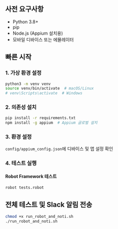 ## 사전 요구사항
- Python 3.8+
- pip
- Node.js (Appium 설치용)
- 모바일 디바이스 또는 에뮬레이터

## 빠른 시작

### 1. 가상 환경 설정
```bash
python3 -m venv venv
source venv/bin/activate  # macOS/Linux
# venv\Scripts\activate  # Windows
```

### 2. 의존성 설치
```bash
pip install -r requirements.txt
npm install -g appium  # Appium 글로벌 설치
```

### 3. 환경 설정
`config/appium_config.json`에 디바이스 및 앱 설정 확인

### 4. 테스트 실행
#### Robot Framework 테스트
```bash
robot tests.robot 
```

## 전체 테스트 및 Slack 알림 전송 
```bash
chmod +x run_robot_and_noti.sh
./run_robot_and_noti.sh
```
